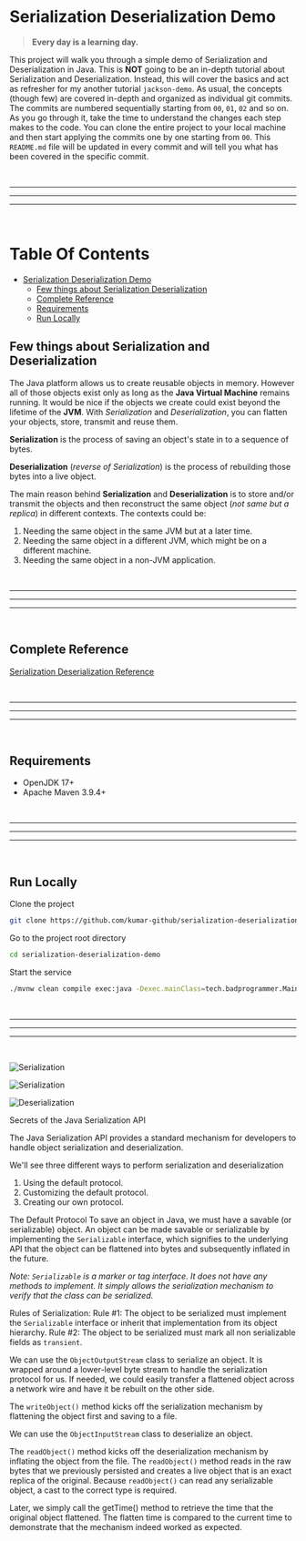 # Serialization Deserialization Demo
> **Every day is a learning day.**

This project will walk you through a simple demo of Serialization and Deserialization in Java. This is **NOT** going to be an in-depth tutorial about Serialization and Deserialization. Instead, this will cover the basics and act as refresher for my another tutorial `jackson-demo`. As usual, the concepts (though few) are covered in-depth and organized as individual git commits. The commits are numbered sequentially starting from `00`, `01`, `02` and so on. As you go through it, take the time to understand the changes each step makes to the code. You can clone the entire project to your local machine and then start applying the commits one by one starting from `00`. This `README.md` file will be updated in every commit and will tell you what has been covered in the specific commit.

<br/>

---

---

---

<br/>

Table Of Contents
=================

* [Serialization Deserialization Demo](#serialization-deserialization-demo)
  * [Few things about Serialization Deserialization](#few-things-about-serialization-and-deserialization)
  * [Complete Reference](#complete-reference)
  * [Requirements](#requirements)
  * [Run Locally](#run-locally)
   
## Few things about Serialization and Deserialization

The Java platform allows us to create reusable objects in memory. However all of those objects exist only as long as the **Java Virtual Machine** remains running. It would be nice if the objects we create could exist beyond the lifetime of the **JVM**. With *Serialization* and *Deserialization*, you can flatten your objects, store, transmit and reuse them.

**Serialization** is the process of saving an object's state in to a sequence of bytes.

**Deserialization** (*reverse of Serialization*) is the process of rebuilding those bytes into a live object.

The main reason behind **Serialization** and **Deserialization** is to store and/or transmit the objects and then reconstruct the same object (*not same but a replica*) in different contexts. The contexts could be:
1. Needing the same object in the same JVM but at a later time.
2. Needing the same object in a different JVM, which might be on a different machine.
3. Needing the same object in a non-JVM application.

<br/>

---

---

---

<br/>

## Complete Reference

[Serialization Deserialization Reference](https://docs.oracle.com/javase/8/docs/platform/serialization/spec/serialTOC.html)

<br/>

---

---

---

<br/>

## Requirements

* OpenJDK 17+
* Apache Maven 3.9.4+

<br/>

---

---

---

<br/>

## Run Locally

Clone the project

```bash
git clone https://github.com/kumar-github/serialization-deserialization-demo
```

Go to the project root directory

```bash
cd serialization-deserialization-demo
```

Start the service

```bash
./mvnw clean compile exec:java -Dexec.mainClass=tech.badprogrammer.Main
```

<br/>

---

---

---

<br/>

![Serialization](https://github.com/kumar-github/tutorial-resources/assets/2657313/540ccaff-a224-4f67-b976-1130b309c8a5)

![Serialization](https://github.com/kumar-github/tutorial-resources/assets/2657313/e2a74b2c-23ce-42b6-badf-bceb4c89a3c5)

![Deserialization](https://github.com/kumar-github/tutorial-resources/assets/2657313/2915c8ab-2450-4d88-9c07-06c63340f1e0)



Secrets of the Java Serialization API

The Java Serialization API provides a standard mechanism for developers to handle object serialization and deserialization.

We'll see three different ways to perform serialization and deserialization
1. Using the default protocol.
2. Customizing the default protocol.
3. Creating our own protocol.

The Default Protocol
To save an object in Java, we must have a savable (or serializable) object. An object can be made savable or serializable by implementing the `Serializable` interface, which signifies to the underlying API that the object can be flattened into bytes and subsequently inflated in the future.

*Note: `Serializable` is a marker or tag interface. It does not have any methods to implement. It simply allows the serialization mechanism to verify that the class can be serialized.*

Rules of Serialization:
Rule #1: The object to be serialized must implement the `Serializable` interface or inherit that implementation from its object hierarchy.
Rule #2: The object to be serialized must mark all non serializable fields as `transient`.

We can use the `ObjectOutputStream` class to serialize an object. It is wrapped around a lower-level byte stream to handle the serialization protocol for us. If needed, we could easily transfer a flattened object across a network wire and have it be rebuilt on the other side.

The `writeObject()` method kicks off the serialization mechanism by flattening the object first and saving to a file.

We can use the `ObjectInputStream` class to deserialize an object.

The `readObject()` method kicks off the deserialization mechanism by inflating the object from the file. The `readObject()` method reads in the raw bytes that we previously persisted and creates a live object that is an exact replica of the original. Because `readObject()` can read any serializable object, a cast to the correct type is required.

Later, we simply call the getTime() method to retrieve the time that the original object flattened. The flatten time is compared to the current time to demonstrate that the mechanism indeed worked as expected.
